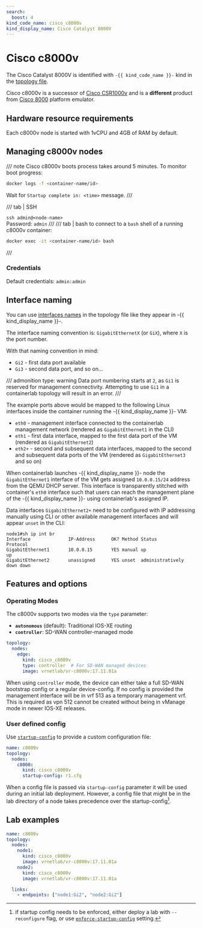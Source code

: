 ```yaml
---
search:
  boost: 4
kind_code_name: cisco_c8000v
kind_display_name: Cisco Catalyst 8000V
---
```

# Cisco c8000v

The Cisco Catalyst 8000V is identified with `-{{ kind_code_name }}-` kind in the [topology file](../topo-def-file.md).

Cisco c8000v is a successor of [Cisco CSR1000v](../kinds/vr-csr.md) and is a **different** product from [Cisco 8000](../kinds/c8000.md) platform emulator.

## Hardware resource requirements

Each c8000v node is started with 1vCPU and 4GB of RAM by default.

## Managing c8000v nodes

/// note
Cisco c8000v boots process takes around 5 minutes. To monitor boot progress:

```bash
docker logs -f <container-name/id>
```

Wait for `Startup complete in: <time>` message.
///

/// tab | SSH

`ssh admin@<node-name>`  
Password: `admin`
///
/// tab | bash
to connect to a `bash` shell of a running c8000v container:

```bash
docker exec -it <container-name/id> bash
```

///

### Credentials

Default credentials: `admin:admin`

## Interface naming

You can use [interfaces names](../topo-def-file.md#interface-naming) in the topology file like they appear in -{{ kind_display_name }}-.

The interface naming convention is: `GigabitEthernetX` (or `GiX`), where `X` is the port number.

With that naming convention in mind:

* `Gi2` - first data port available
* `Gi3` - second data port, and so on...

/// admonition
    type: warning
Data port numbering starts at `2`, as `Gi1` is reserved for management connectivity. Attempting to use `Gi1` in a containerlab topology will result in an error.
///

The example ports above would be mapped to the following Linux interfaces inside the container running the -{{ kind_display_name }}- VM:

* `eth0` - management interface connected to the containerlab management network (rendered as `GigabitEthernet1` in the CLI)
* `eth1` - first data interface, mapped to the first data port of the VM (rendered as `GigabitEthernet2`)
* `eth2+` - second and subsequent data interfaces, mapped to the second and subsequent data ports of the VM (rendered as `GigabitEthernet3` and so on)

When containerlab launches -{{ kind_display_name }}- node the `GigabitEthernet1` interface of the VM gets assigned `10.0.0.15/24` address from the QEMU DHCP server. This interface is transparently stitched with container's `eth0` interface such that users can reach the management plane of the -{{ kind_display_name }}- using containerlab's assigned IP.

Data interfaces `GigabitEthernet2+` need to be configured with IP addressing manually using CLI or other available management interfaces and will appear `unset` in the CLI:

```
node1#sh ip int br
Interface              IP-Address      OK? Method Status                Protocol
GigabitEthernet1       10.0.0.15       YES manual up                    up      
GigabitEthernet2       unassigned      YES unset  administratively down down
```

## Features and options

### Operating Modes

The c8000v supports two modes via the `type` parameter:

* **`autonomous`** (default): Traditional IOS-XE routing
* **`controller`**: SD-WAN controller-managed mode

```yaml
topology:
  nodes:
    edge:
      kind: cisco_c8000v
      type: controller  # For SD-WAN managed devices
      image: vrnetlab/vr-c8000v:17.11.01a
```

When using `controller` mode, the device can either take a full SD-WAN bootstrap config or a regular device-config.
If no config is provided the management interface will be in vrf 513 as a temporary management vrf. This is required as vpn 512 cannot be created without being in vManage mode in newer IOS-XE releases.

### User defined config

Use [`startup-config`](../nodes.md#startup-config) to provide a custom configuration file:

```yaml
name: c8000v
topology:
  nodes:
    c8000:
      kind: cisco_c8000v
      startup-config: r1.cfg
```

When a config file is passed via `startup-config` parameter it will be used during an initial lab deployment. However, a config file that might be in the lab directory of a node takes precedence over the startup-config[^1].

## Lab examples

```yaml
name: c8000v
topology:
  nodes:
    node1:
      kind: cisco_c8000v
      image: vrnetlab/vr-c8000v:17.11.01a
    node2:
      kind: cisco_c8000v
      image: vrnetlab/vr-c8000v:17.11.01a

  links:
    - endpoints: ["node1:Gi2", "node2:Gi2"]

```

[^1]: if startup config needs to be enforced, either deploy a lab with `--reconfigure` flag, or use [`enforce-startup-config`](../nodes.md#enforce-startup-config) setting.

